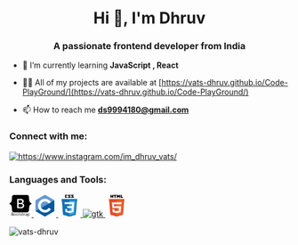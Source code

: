 <h1 align="center">Hi 👋, I'm Dhruv</h1>
<h3 align="center">A passionate frontend developer from India</h3>

- 🌱 I’m currently learning **JavaScript , React**

- 👨‍💻 All of my projects are available at [https://vats-dhruv.github.io/Code-PlayGround/](https://vats-dhruv.github.io/Code-PlayGround/)

- 📫 How to reach me **ds9994180@gmail.com**

<h3 align="left">Connect with me:</h3>
<p align="left">
<a href="https://instagram.com/https://www.instagram.com/im_dhruv_vats/" target="blank"><img align="center" src="https://raw.githubusercontent.com/rahuldkjain/github-profile-readme-generator/master/src/images/icons/Social/instagram.svg" alt="https://www.instagram.com/im_dhruv_vats/" height="30" width="40" /></a>
</p>

<h3 align="left">Languages and Tools:</h3>
<p align="left"> <a href="https://getbootstrap.com" target="_blank" rel="noreferrer"> <img src="https://raw.githubusercontent.com/devicons/devicon/master/icons/bootstrap/bootstrap-plain-wordmark.svg" alt="bootstrap" width="40" height="40"/> </a> <a href="https://www.cprogramming.com/" target="_blank" rel="noreferrer"> <img src="https://raw.githubusercontent.com/devicons/devicon/master/icons/c/c-original.svg" alt="c" width="40" height="40"/> </a> <a href="https://www.w3schools.com/css/" target="_blank" rel="noreferrer"> <img src="https://raw.githubusercontent.com/devicons/devicon/master/icons/css3/css3-original-wordmark.svg" alt="css3" width="40" height="40"/> </a> <a href="https://www.gtk.org/" target="_blank" rel="noreferrer"> <img src="https://upload.wikimedia.org/wikipedia/commons/7/71/GTK_logo.svg" alt="gtk" width="40" height="40"/> </a> <a href="https://www.w3.org/html/" target="_blank" rel="noreferrer"> <img src="https://raw.githubusercontent.com/devicons/devicon/master/icons/html5/html5-original-wordmark.svg" alt="html5" width="40" height="40"/> </a> </p>

<p><img align="center" src="https://github-readme-stats.vercel.app/api/top-langs?username=vats-dhruv&show_icons=true&locale=en&layout=compact" alt="vats-dhruv" /></p>

